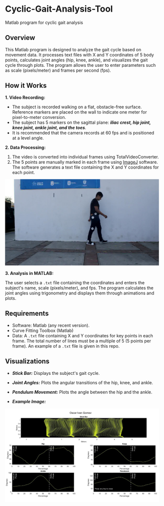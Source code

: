 # Cyclic-Gait-Analysis-Tool
Matlab program for cyclic gait analysis

## Overview
This Matlab program is designed to analyze the gait cycle based on movement data. It processes text files with X and Y coordinates of 5 body points, calculates joint angles (hip, knee, ankle), and visualizes the gait cycle through plots. The program allows the user to enter parameters such as scale (pixels/meter) and frames per second (fps).

## How it Works

**1. Video Recording:**

- The subject is recorded walking on a flat, obstacle-free surface. Reference markers are placed on the wall to indicate one meter for pixel-to-meter conversion.
- The subject has 5 markers on the sagittal plane: ***iliac crest, hip joint, knee joint, ankle joint, and the toes***.
- It is recommended that the camera records at 60 fps and is positioned at a level angle.

**2. Data Processing:**

1. The video is converted into individual frames using TotalVideoConverter.
2. The 5 points are manually marked in each frame using [ImageJ](https://imagej.net/ij/features.html) software. The software generates a text file containing the X and Y coordinates for each point.

![Frame Example](images/FrameExample.jpg)

**3. Analysis in MATLAB:**

The user selects a ```.txt``` file containing the coordinates and enters the subject's name, scale (pixels/meter), and fps.
The program calculates the joint angles using trigonometry and displays them through animations and plots.

## Requirements
- Software: Matlab (any recent version).
- Curve Fitting Toolbox (Matlab)
- Data: A ```.txt``` file containing X and Y coordinates for key points in each frame. The total number of lines must be a multiple of 5 (5 points per frame). An example of a ```.txt``` file is given in this repo.

## Visualizations
- ***Stick Bar:*** Displays the subject's gait cycle.
- ***Joint Angles:*** Plots the angular transitions of the hip, knee, and ankle.
- ***Pendulum Movement:*** Plots the angle between the hip and the ankle.

- ***Example Image:***

![Plot Example](images/PlotExample.jpg)
